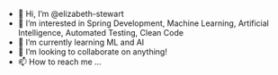 - 👋 Hi, I’m @elizabeth-stewart
- 👀 I’m interested in Spring Development, Machine Learning, Artificial Intelligence, Automated Testing, Clean Code
- 🌱 I’m currently learning ML and AI
- 💞️ I’m looking to collaborate on anything!
- 📫 How to reach me ...

<!---
elizabeth-stewart/elizabeth-stewart is a ✨ special ✨ repository because its `README.md` (this file) appears on your GitHub profile.
You can click the Preview link to take a look at your changes.
--->

